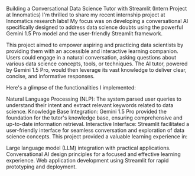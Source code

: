 Building a Conversational Data Science Tutor with Streamlit (Intern Project at Innomatics)
I'm thrilled to share my recent internship project at Innomatics research labs! My focus was on developing a conversational AI specifically designed to address data science doubts  using the powerful Gemini 1.5 Pro model and the user-friendly Streamlit framework.

This project aimed to empower aspiring and practicing data scientists by providing them with an accessible and interactive learning companion. Users could engage in a natural conversation, asking questions about various data science concepts, tools, or techniques. The AI tutor, powered by Gemini 1.5 Pro, would then leverage its vast knowledge to deliver clear, concise, and informative responses.

Here's a glimpse of the functionalities I implemented:

Natural Language Processing (NLP): The system parsed user queries to understand their intent and extract relevant keywords related to data science.
Knowledge Base Integration: Gemini 1.5 Pro provided the foundation for the tutor's knowledge base, ensuring comprehensive and up-to-date information retrieval.
Interactive Interface: Streamlit facilitated a user-friendly interface for seamless conversation and exploration of data science concepts.
This project provided a valuable learning experience in:

Large language model (LLM) integration with practical applications.
Conversational AI design principles for a focused and effective learning experience.
Web application development using Streamlit for rapid prototyping and deployment.
